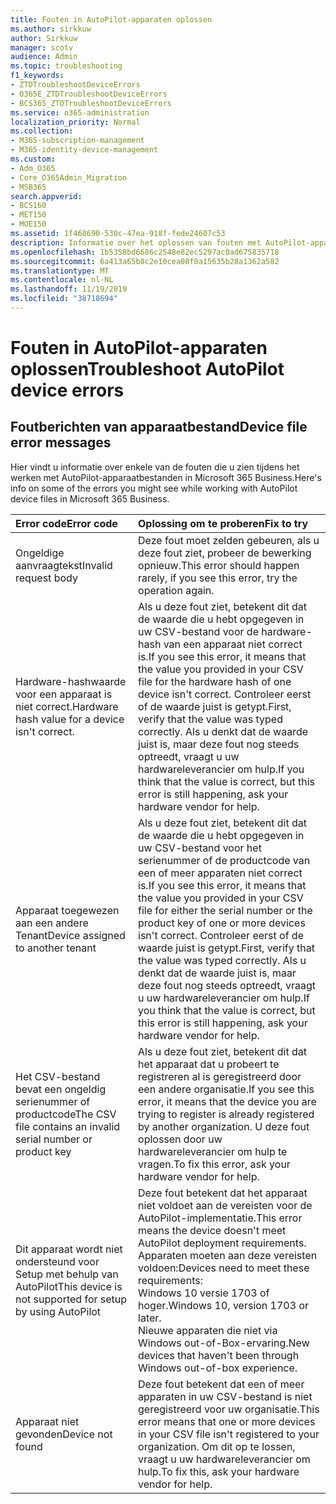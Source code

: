 ```yaml
---
title: Fouten in AutoPilot-apparaten oplossen
ms.author: sirkkuw
author: Sirkkuw
manager: scotv
audience: Admin
ms.topic: troubleshooting
f1_keywords:
- ZTDTroubleshootDeviceErrors
- O365E_ZTDTroubleshootDeviceErrors
- BCS365_ZTDTroubleshootDeviceErrors
ms.service: o365-administration
localization_priority: Normal
ms.collection:
- M365-subscription-management
- M365-identity-device-management
ms.custom:
- Adm_O365
- Core_O365Admin_Migration
- MSB365
search.appverid:
- BCS160
- MET150
- MOE150
ms.assetid: 1f468690-530c-47ea-918f-fede24607c53
description: Informatie over het oplossen van fouten met AutoPilot-apparaten.
ms.openlocfilehash: 1b5358bd6686c2548e82ec5297ac0ad675835718
ms.sourcegitcommit: 6a413a65b8c2e10cea08f0a15635b28a1362a582
ms.translationtype: MT
ms.contentlocale: nl-NL
ms.lasthandoff: 11/19/2019
ms.locfileid: "38718694"
---
```

# <a name="troubleshoot-autopilot-device-errors"></a><span data-ttu-id="3f324-103">Fouten in AutoPilot-apparaten oplossen</span><span class="sxs-lookup"><span data-stu-id="3f324-103">Troubleshoot AutoPilot device errors</span></span>

## <a name="device-file-error-messages"></a><span data-ttu-id="3f324-104">Foutberichten van apparaatbestand</span><span class="sxs-lookup"><span data-stu-id="3f324-104">Device file error messages</span></span>

<span data-ttu-id="3f324-105">Hier vindt u informatie over enkele van de fouten die u zien tijdens het werken met AutoPilot-apparaatbestanden in Microsoft 365 Business.</span><span class="sxs-lookup"><span data-stu-id="3f324-105">Here's info on some of the errors you might see while working with AutoPilot device files in Microsoft 365 Business.</span></span> 
  
|<span data-ttu-id="3f324-106">**Error code**</span><span class="sxs-lookup"><span data-stu-id="3f324-106">**Error code**</span></span>|<span data-ttu-id="3f324-107">**Oplossing om te proberen**</span><span class="sxs-lookup"><span data-stu-id="3f324-107">**Fix to try**</span></span>|
|:-----|:-----|
|<span data-ttu-id="3f324-108">Ongeldige aanvraagtekst</span><span class="sxs-lookup"><span data-stu-id="3f324-108">Invalid request body</span></span>  <br/> |<span data-ttu-id="3f324-109">Deze fout moet zelden gebeuren, als u deze fout ziet, probeer de bewerking opnieuw.</span><span class="sxs-lookup"><span data-stu-id="3f324-109">This error should happen rarely, if you see this error, try the operation again.</span></span>  <br/> |
|<span data-ttu-id="3f324-110">Hardware-hashwaarde voor een apparaat is niet correct.</span><span class="sxs-lookup"><span data-stu-id="3f324-110">Hardware hash value for a device isn't correct.</span></span>  <br/> |<span data-ttu-id="3f324-111">Als u deze fout ziet, betekent dit dat de waarde die u hebt opgegeven in uw CSV-bestand voor de hardware-hash van een apparaat niet correct is.</span><span class="sxs-lookup"><span data-stu-id="3f324-111">If you see this error, it means that the value you provided in your CSV file for the hardware hash of one device isn't correct.</span></span> <span data-ttu-id="3f324-112">Controleer eerst of de waarde juist is getypt.</span><span class="sxs-lookup"><span data-stu-id="3f324-112">First, verify that the value was typed correctly.</span></span> <span data-ttu-id="3f324-113">Als u denkt dat de waarde juist is, maar deze fout nog steeds optreedt, vraagt u uw hardwareleverancier om hulp.</span><span class="sxs-lookup"><span data-stu-id="3f324-113">If you think that the value is correct, but this error is still happening, ask your hardware vendor for help.</span></span>  <br/> |
|<span data-ttu-id="3f324-114">Apparaat toegewezen aan een andere Tenant</span><span class="sxs-lookup"><span data-stu-id="3f324-114">Device assigned to another tenant</span></span>  <br/> |<span data-ttu-id="3f324-115">Als u deze fout ziet, betekent dit dat de waarde die u hebt opgegeven in uw CSV-bestand voor het serienummer of de productcode van een of meer apparaten niet correct is.</span><span class="sxs-lookup"><span data-stu-id="3f324-115">If you see this error, it means that the value you provided in your CSV file for either the serial number or the product key of one or more devices isn't correct.</span></span> <span data-ttu-id="3f324-116">Controleer eerst of de waarde juist is getypt.</span><span class="sxs-lookup"><span data-stu-id="3f324-116">First, verify that the value was typed correctly.</span></span> <span data-ttu-id="3f324-117">Als u denkt dat de waarde juist is, maar deze fout nog steeds optreedt, vraagt u uw hardwareleverancier om hulp.</span><span class="sxs-lookup"><span data-stu-id="3f324-117">If you think that the value is correct, but this error is still happening, ask your hardware vendor for help.</span></span>  <br/> |
|<span data-ttu-id="3f324-118">Het CSV-bestand bevat een ongeldig serienummer of productcode</span><span class="sxs-lookup"><span data-stu-id="3f324-118">The CSV file contains an invalid serial number or product key</span></span>  <br/> |<span data-ttu-id="3f324-119">Als u deze fout ziet, betekent dit dat het apparaat dat u probeert te registreren al is geregistreerd door een andere organisatie.</span><span class="sxs-lookup"><span data-stu-id="3f324-119">If you see this error, it means that the device you are trying to register is already registered by another organization.</span></span> <span data-ttu-id="3f324-120">U deze fout oplossen door uw hardwareleverancier om hulp te vragen.</span><span class="sxs-lookup"><span data-stu-id="3f324-120">To fix this error, ask your hardware vendor for help.</span></span>  <br/> |
|<span data-ttu-id="3f324-121">Dit apparaat wordt niet ondersteund voor Setup met behulp van AutoPilot</span><span class="sxs-lookup"><span data-stu-id="3f324-121">This device is not supported for setup by using AutoPilot</span></span>  <br/> | <span data-ttu-id="3f324-122">Deze fout betekent dat het apparaat niet voldoet aan de vereisten voor de AutoPilot-implementatie.</span><span class="sxs-lookup"><span data-stu-id="3f324-122">This error means the device doesn't meet AutoPilot deployment requirements.</span></span> <span data-ttu-id="3f324-123">Apparaten moeten aan deze vereisten voldoen:</span><span class="sxs-lookup"><span data-stu-id="3f324-123">Devices need to meet these requirements:</span></span>  <br/>  <span data-ttu-id="3f324-124">Windows 10 versie 1703 of hoger.</span><span class="sxs-lookup"><span data-stu-id="3f324-124">Windows 10, version 1703 or later.</span></span>  <br/>  <span data-ttu-id="3f324-125">Nieuwe apparaten die niet via Windows out-of-Box-ervaring.</span><span class="sxs-lookup"><span data-stu-id="3f324-125">New devices that haven't been through Windows out-of-box experience.</span></span>  <br/> |
|<span data-ttu-id="3f324-126">Apparaat niet gevonden</span><span class="sxs-lookup"><span data-stu-id="3f324-126">Device not found</span></span>  <br/> |<span data-ttu-id="3f324-127">Deze fout betekent dat een of meer apparaten in uw CSV-bestand is niet geregistreerd voor uw organisatie.</span><span class="sxs-lookup"><span data-stu-id="3f324-127">This error means that one or more devices in your CSV file isn't registered to your organization.</span></span> <span data-ttu-id="3f324-128">Om dit op te lossen, vraagt u uw hardwareleverancier om hulp.</span><span class="sxs-lookup"><span data-stu-id="3f324-128">To fix this, ask your hardware vendor for help.</span></span>  <br/> |

